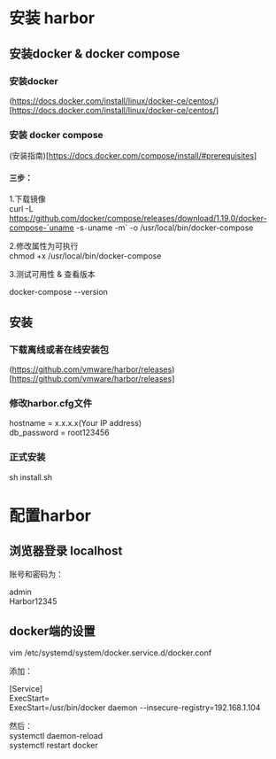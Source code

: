 # 安装 harbor   

##  安装docker & docker compose    

###   安装docker 

(https://docs.docker.com/install/linux/docker-ce/centos/)[https://docs.docker.com/install/linux/docker-ce/centos/]

###   安装 docker compose

(安装指南)[https://docs.docker.com/compose/install/#prerequisites]     

####  三步：   
1.下载镜像       
curl -L https://github.com/docker/compose/releases/download/1.19.0/docker-compose-`uname -s`-`uname -m` -o /usr/local/bin/docker-compose

2.修改属性为可执行    
 chmod +x /usr/local/bin/docker-compose     
 
3.测试可用性 & 查看版本      

docker-compose --version        


##  安装   

###   下载离线或者在线安装包    
(https://github.com/vmware/harbor/releases)[https://github.com/vmware/harbor/releases]    

###   修改harbor.cfg文件

hostname = x.x.x.x(Your IP address)   
db_password = root123456    

###   正式安装    
sh   install.sh   




#  配置harbor  

##   浏览器登录 localhost     

账号和密码为：  

admin    
Harbor12345     


##   docker端的设置   

vim /etc/systemd/system/docker.service.d/docker.conf 

添加：

[Service]  
ExecStart=  
ExecStart=/usr/bin/docker daemon --insecure-registry=192.168.1.104   


然后：   
systemctl daemon-reload   
systemctl restart docker     






